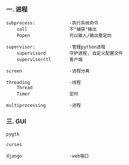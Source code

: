 
### 一. 进程
	
	subprocess:				-执行系统命令
		call				不"捕获"输出	
		Popen				可以输入/输出重定向

	supervisor:				-管理python进程
		supervisord			守护进程, 自定义配置文件
		supervisorctl		客户端

	screen					-进程分离

	threading				-线程
		Thread
		Timer				定时

	multiprocessing			-进程



### 三. GUI
	
	pygtk

	curses

	django					-web端口

